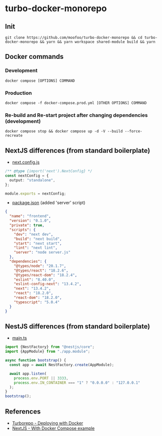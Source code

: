 # turbo-docker-monorepo

## Init

```
git clone https://github.com/moofoo/turbo-docker-monorepo && cd turbo-docker-monorepo && yarn && yarn workspace shared-module build && yarn
```

## Docker commands

### Development

```
docker compose [OPTIONS] COMMAND
```

### Production

```
docker compose -f docker-compose.prod.yml [OTHER OPTIONS] COMMAND
```

### Re-build and Re-start project after changing dependencies (development)

```
docker compose stop && docker compose up -d -V --build --force-recreate
```

## NextJS differences (from standard boilerplate)

- [next.config.js](https://github.com/moofoo/turbo-docker-monorepo/blob/main/apps/frontend/next.config.js)

```typescript
/** @type {import('next').NextConfig} */
const nextConfig = {
  output: "standalone",
};

module.exports = nextConfig;
```

- [package.json](https://github.com/moofoo/turbo-docker-monorepo/blob/main/apps/frontend/package.json) (added 'server' script)

```json
{
  "name": "frontend",
  "version": "0.1.0",
  "private": true,
  "scripts": {
    "dev": "next dev",
    "build": "next build",
    "start": "next start",
    "lint": "next lint",
    "server": "node server.js"
  },
  "dependencies": {
    "@types/node": "20.1.7",
    "@types/react": "18.2.6",
    "@types/react-dom": "18.2.4",
    "eslint": "8.40.0",
    "eslint-config-next": "13.4.2",
    "next": "13.4.2",
    "react": "18.2.0",
    "react-dom": "18.2.0",
    "typescript": "5.0.4"
  }
}
```

## NestJS differences (from standard boilerplate)

- [main.ts](https://github.com/moofoo/turbo-docker-monorepo/blob/main/apps/backend/src/main.ts)

```typescript
import {NestFactory} from "@nestjs/core";
import {AppModule} from "./app.module";

async function bootstrap() {
  const app = await NestFactory.create(AppModule);

  await app.listen(
    process.env.PORT || 3333,
    process.env.IN_CONTAINER === "1" ? "0.0.0.0" : "127.0.0.1"
  );
}
bootstrap();
```

## References

- [Turborepo - Deploying with Docker](https://turbo.build/repo/docs/handbook/deploying-with-docker#example)
- [NextJS - With Docker Compose example](https://github.com/vercel/next.js/tree/canary/examples/with-docker-compose)
